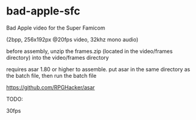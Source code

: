 # bad-apple-sfc
Bad Apple video for the Super Famicom

(2bpp, 256x192px @20fps video, 32khz mono audio)

before assembly, unzip the frames.zip (located in the video/frames directory) into the video/frames directory

requires asar 1.80 or higher to assemble. put asar in the same directory as the batch file, then run the batch file

https://github.com/RPGHacker/asar


TODO:

30fps
